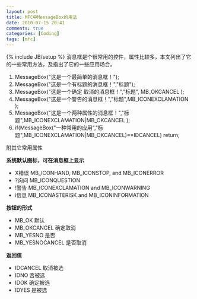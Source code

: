 ```yaml
---
layout: post
title: MFC中MessageBox的用法
date: 2010-07-15 20:41
comments: true
categories: [Coding]
tags: [mfc]
---
```

{% include JB/setup %}
消息框是个很常用的控件，属性比较多，本文列出了它的一些常用方法，及指出了它的一些应用场合。

1. MessageBox("这是一个最简单的消息框！");
2. MessageBox("这是一个有标题的消息框！","标题"); 
3. MessageBox("这是一个确定 取消的消息框！","标题", MB_OKCANCEL ); 
4. MessageBox("这是一个警告的消息框！","标题",MB_ICONEXCLAMATION ); 
5. MessageBox("这是一个两种属性的消息框！","标题",MB_ICONEXCLAMATION|MB_OKCANCEL );
6. if(MessageBox("一种常用的应用","标题",MB_ICONEXCLAMATION|MB_OKCANCEL)==IDCANCEL) return;

附其它常用属性

**系统默认图标，可在消息框上显示** 

- X错误 MB_ICONHAND, MB_ICONSTOP, and MB_ICONERROR 
- ?询问 MB_ICONQUESTION
- !警告 MB_ICONEXCLAMATION and MB_ICONWARNING 
- i信息 MB_ICONASTERISK and MB_ICONINFORMATION

**按钮的形式** 

- MB_OK 默认 
- MB_OKCANCEL 确定取消 
- MB_YESNO 是否 
- MB_YESNOCANCEL 是否取消
 
**返回值** 

- IDCANCEL 取消被选 
- IDNO 否被选 
- IDOK 确定被选 
- IDYES 是被选
